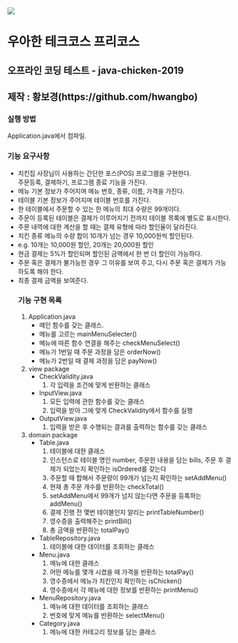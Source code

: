 <img src="https://woowacourse.github.io/images/logo/logo_full_white.png"/>
<h1>우아한 테크코스 프리코스</h1>
<h2>오프라인 코딩 테스트 - java-chicken-2019</h2>
<h2>제작 : 황보경(https://github.com/hwangbo)</h2>

<h3>실행 방법</h3>
<span>Application.java에서 컴파일.</span>

<h3>기능 요구사항</h3>
<ul>
    <li>치킨집 사장님이 사용하는 간단한 포스(POS) 프로그램을 구현한다.
        <br>
        주문등록, 결제하기, 프로그램 종료 기능을 가진다.
    </li>
    <li>메뉴 기본 정보가 주어지며 메뉴 번호, 종류, 이름, 가격을 가진다.</li>
    <li>테이블 기본 정보가 주어지며 테이블 번호를 가진다.</li>
    <li>한 테이블에서 주문할 수 있는 한 메뉴의 최대 수량은 99개이다.</li>
    <li>주문이 등록된 테이블은 결제가 이루어지기 전까지 테이블 목록에 별도로 표시한다.</li>
    <li>주문 내역에 대한 계산을 할 때는 결제 유형에 따라 할인율이 달라진다.</li>
    <li>치킨 종류 메뉴의 수량 합이 10개가 넘는 경우 10,000원씩 할인된다.</li>
    <li>e.g. 10개는 10,000원 할인, 20개는 20,000원 할인</li>
    <li>현금 결제는 5%가 할인되며 할인된 금액에서 한 번 더 할인이 가능하다.</li>
    <li>주문 혹은 결제가 불가능한 경우 그 이유를 보여 주고, 다시 주문 혹은 결제가 가능하도록 해야 한다.</li>
    <li>최종 결제 금액을 보여준다.</li>
    <h3>기능 구현 목록</h3>
    <ol>
        <li>
            Application.java
            <ul>
                <li>메인 함수를 갖는 클래스.</li>
                <li>메뉴를 고르는 mainMenuSelecter()</li>
                <li>메뉴에 따른 함수 연결을 해주는 checkMenuSelect()</li>
                <li>메뉴가 1번일 때 주문 과정을 담은 orderNow()</li>
                <li>메뉴가 2번일 때 결제 과정을 담은 payNow()</li>
            </ul>
        </li>
        <li>
            view package
            <ul>
                <li>
                    CheckValidity.java
                    <ol>
                        <li>각 입력을 조건에 맞게 반환하는 클래스</li>
                    </ol>
                </li>
                <li>
                    InputView.java
                    <ol>
                        <li>모든 입력에 관한 함수를 갖는 클래스</li>
                        <li>입력을 받아 그에 맞게 CheckValidity에서 함수를 실행</li>
                    </ol>
                </li>
                <li>
                    OutputView.java
                    <ol>
                        <li>입력을 받은 후 수행되는 결과를 출력하는 함수를 갖는 클래스</li>
                    </ol>
                </li>
            </ul>
        </li>
        <li>
            domain package
            <ul>
                <li>
                    Table.java
                    <ol>
                        <li>테이블에 대한 클래스</li>
                        <li>인스턴스로 테이블 명인 number, 주문한 내용을 담는 bills, 주문 후 결제가 되었는지 확인하는 isOrdered를 갖는다</li>
                        <li>주문할 때 합해서 주문량이 99개가 넘는지 확인하는 setAddMenu()</li>
                        <li>현재 총 주문 개수를 반환하는 checkTotal()</li>
                        <li>setAddMenu에서 99개가 넘지 않는다면 주문을 등록하는 addMenu()</li>
                        <li>결제 진행 전 몇번 테이블인지 알리는 printTableNumber()</li>
                        <li>영수증을 출력해주는 printBill()</li>
                        <li>총 금액을 반환하는 totalPay()</li>
                    </ol>
                </li>
                <li>
                    TableRepository.java
                    <ol>
                        <li>테이블에 대한 데이터를 조회하는 클래스</li>
                    </ol>
                </li>
                <li>
                    Menu.java
                    <ol>
                        <li>메뉴에 대한 클래스</li>
                        <li>어떤 메뉴를 몇개 시켰을 때 가격을 반환하는 totalPay()</li>
                        <li>영수증에서 메뉴가 치킨인지 확인하는 isChicken()</li>
                        <li>영수증에서 각 메뉴에 대한 정보를 반환하는 printMenu()</li>
                    </ol>
                </li>
                <li>
                    MenuRepository.java
                    <ol>
                        <li>메뉴에 대한 데이터를 조회하는 클래스</li>
                        <li>번호에 맞게 메뉴를 반환하는 selectMenu()</li>
                    </ol>
                </li>
                <li>
                    Category.java
                    <ol>
                        <li>메뉴에 대한 카테고리 정보를 담는 클래스</li>
                    </ol>
                </li>
            </ul>
        </li>
    </ol>
</ul>